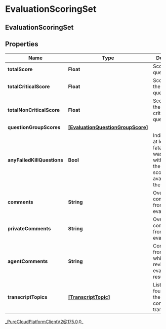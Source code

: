 # EvaluationScoringSet

## EvaluationScoringSet

## Properties

|Name | Type | Description | Notes|
|------------ | ------------- | ------------- | -------------|
| **totalScore** | **Float** | Score of all questions | [optional] |
| **totalCriticalScore** | **Float** | Score of only the critical questions | [optional] |
| **totalNonCriticalScore** | **Float** | Score of only the non-critical questions | [optional] |
| **questionGroupScores** | [**[EvaluationQuestionGroupScore]**]([EvaluationQuestionGroupScore]) |  | [optional] |
| **anyFailedKillQuestions** | **Bool** | Indicates that at least one fatal question was answered without having the highest score available for the question | [optional] |
| **comments** | **String** | Overall comments from the evaluator | [optional] |
| **privateComments** | **String** | Overall private comments from the evaluator | [optional] |
| **agentComments** | **String** | Comments from the agent while reviewing evaluation results | [optional] |
| **transcriptTopics** | [**[TranscriptTopic]**]([TranscriptTopic]) | List of topics found within the conversation&#39;s transcripts | [optional] |



_PureCloudPlatformClientV2@175.0.0_

